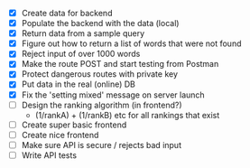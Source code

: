 - [x] Create data for backend
- [x] Populate the backend with the data (local)
- [x] Return data from a sample query
- [x] Figure out how to return a list of words that were not found
- [x] Reject input of over 1000 words
- [x] Make the route POST and start testing from Postman
- [x] Protect dangerous routes with private key
- [x] Put data in the real (online) DB
- [x] Fix the 'setting mixed' message on server launch
- [ ] Design the ranking algorithm (in frontend?)
  - (1/rankA) + (1/rankB) etc for all rankings that exist
- [ ] Create super basic frontend
- [ ] Create nice frontend
- [ ] Make sure API is secure / rejects bad input
- [ ] Write API tests